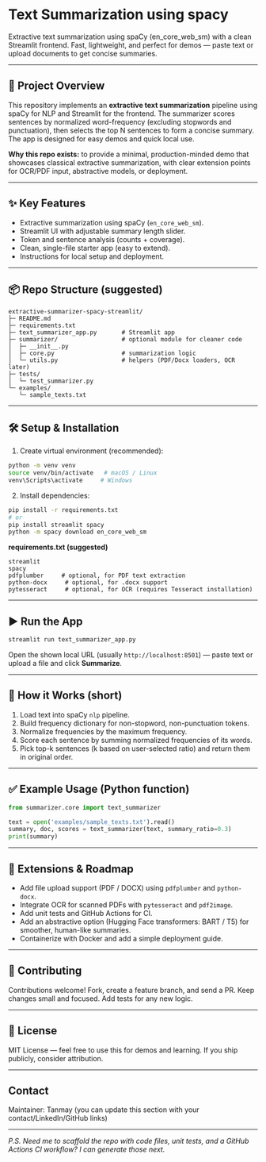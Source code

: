 # Text Summarization using spacy

 Extractive text summarization using spaCy (en\_core\_web\_sm) with a clean Streamlit frontend. Fast, lightweight, and perfect for demos — paste text or upload documents to get concise summaries.

---

## 🚀 Project Overview

This repository implements an **extractive text summarization** pipeline using spaCy for NLP and Streamlit for the frontend. The summarizer scores sentences by normalized word-frequency (excluding stopwords and punctuation), then selects the top N sentences to form a concise summary. The app is designed for easy demos and quick local use.

**Why this repo exists:** to provide a minimal, production-minded demo that showcases classical extractive summarization, with clear extension points for OCR/PDF input, abstractive models, or deployment.

---

## ✨ Key Features

* Extractive summarization using spaCy (`en_core_web_sm`).
* Streamlit UI with adjustable summary length slider.
* Token and sentence analysis (counts + coverage).
* Clean, single-file starter app (easy to extend).
* Instructions for local setup and deployment.

---

## 📦 Repo Structure (suggested)

```
extractive-summarizer-spacy-streamlit/
├─ README.md
├─ requirements.txt
├─ text_summarizer_app.py       # Streamlit app
├─ summarizer/                  # optional module for cleaner code
│  ├─ __init__.py
│  ├─ core.py                   # summarization logic
│  └─ utils.py                  # helpers (PDF/Docx loaders, OCR later)
├─ tests/
│  └─ test_summarizer.py
└─ examples/
   └─ sample_texts.txt
```

---

## 🛠️ Setup & Installation

1. Create virtual environment (recommended):

```bash
python -m venv venv
source venv/bin/activate   # macOS / Linux
venv\Scripts\activate     # Windows
```

2. Install dependencies:

```bash
pip install -r requirements.txt
# or
pip install streamlit spacy
python -m spacy download en_core_web_sm
```

**requirements.txt (suggested)**

```
streamlit
spacy
pdfplumber     # optional, for PDF text extraction
python-docx     # optional, for .docx support
pytesseract     # optional, for OCR (requires Tesseract installation)
```

---

## ▶️ Run the App

```bash
streamlit run text_summarizer_app.py
```

Open the shown local URL (usually `http://localhost:8501`) — paste text or upload a file and click **Summarize**.

---

## 🧠 How it Works (short)

1. Load text into spaCy `nlp` pipeline.
2. Build frequency dictionary for non-stopword, non-punctuation tokens.
3. Normalize frequencies by the maximum frequency.
4. Score each sentence by summing normalized frequencies of its words.
5. Pick top-k sentences (k based on user-selected ratio) and return them in original order.

---

## ✅ Example Usage (Python function)

```python
from summarizer.core import text_summarizer

text = open('examples/sample_texts.txt').read()
summary, doc, scores = text_summarizer(text, summary_ratio=0.3)
print(summary)
```

---

## 🔧 Extensions & Roadmap

* Add file upload support (PDF / DOCX) using `pdfplumber` and `python-docx`.
* Integrate OCR for scanned PDFs with `pytesseract` and `pdf2image`.
* Add unit tests and GitHub Actions for CI.
* Add an abstractive option (Hugging Face transformers: BART / T5) for smoother, human-like summaries.
* Containerize with Docker and add a simple deployment guide.

---

## 🤝 Contributing

Contributions welcome! Fork, create a feature branch, and send a PR. Keep changes small and focused. Add tests for any new logic.

---

## 📝 License

MIT License — feel free to use this for demos and learning. If you ship publicly, consider attribution.

---

## Contact

Maintainer: Tanmay (you can update this section with your contact/LinkedIn/GitHub links)

---

*P.S. Need me to scaffold the repo with code files, unit tests, and a GitHub Actions CI workflow? I can generate those next.*

